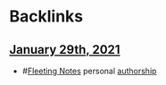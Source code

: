 
# Backlinks
## [January 29th, 2021](<January 29th, 2021.md>)
- #[Fleeting Notes](<Fleeting Notes.md>) personal [authorship](<authorship.md>)

